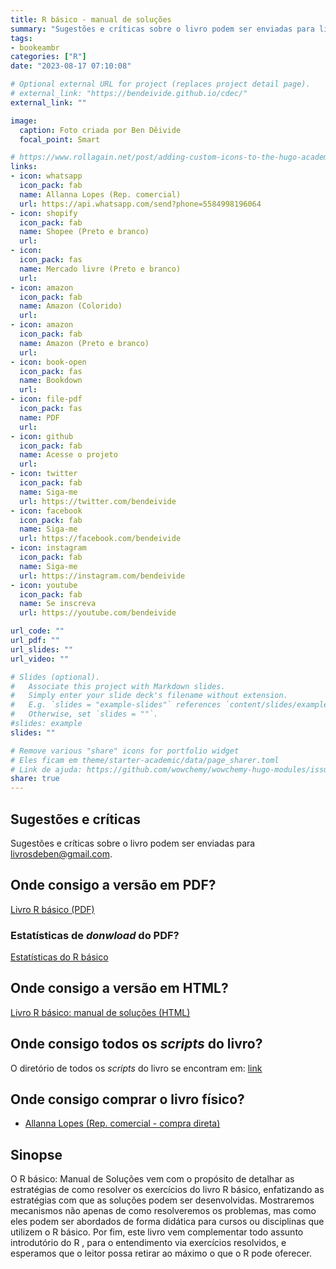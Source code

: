 ```yaml
---
title: R básico - manual de soluções
summary: "Sugestões e críticas sobre o livro podem ser enviadas para livrosdeben@gmail.com"
tags:
- bookeambr
categories: ["R"]
date: "2023-08-17 07:10:08"

# Optional external URL for project (replaces project detail page).
# external_link: "https://bendeivide.github.io/cdec/"
external_link: ""

image:
  caption: Foto criada por Ben Dêivide
  focal_point: Smart

# https://www.rollagain.net/post/adding-custom-icons-to-the-hugo-academic-theme/
links:
- icon: whatsapp
  icon_pack: fab
  name: Allanna Lopes (Rep. comercial)
  url: https://api.whatsapp.com/send?phone=5584998196064
- icon: shopify
  icon_pack: fab
  name: Shopee (Preto e branco)
  url:
- icon: 
  icon_pack: fas
  name: Mercado livre (Preto e branco)
  url: 
- icon: amazon
  icon_pack: fab
  name: Amazon (Colorido)
  url: 
- icon: amazon 
  icon_pack: fab
  name: Amazon (Preto e branco)
  url: 
- icon: book-open
  icon_pack: fas
  name: Bookdown
  url: 
- icon: file-pdf
  icon_pack: fas
  name: PDF
  url: 
- icon: github
  icon_pack: fab
  name: Acesse o projeto
  url: 
- icon: twitter
  icon_pack: fab
  name: Siga-me
  url: https://twitter.com/bendeivide
- icon: facebook
  icon_pack: fab
  name: Siga-me
  url: https://facebook.com/bendeivide
- icon: instagram
  icon_pack: fab
  name: Siga-me
  url: https://instagram.com/bendeivide
- icon: youtube
  icon_pack: fab
  name: Se inscreva
  url: https://youtube.com/bendeivide

url_code: ""
url_pdf: ""
url_slides: ""
url_video: ""

# Slides (optional).
#   Associate this project with Markdown slides.
#   Simply enter your slide deck's filename without extension.
#   E.g. `slides = "example-slides"` references `content/slides/example-slides.md`.
#   Otherwise, set `slides = ""`.
#slides: example
slides: ""

# Remove various "share" icons for portfolio widget
# Eles ficam em theme/starter-academic/data/page_sharer.toml
# Link de ajuda: https://github.com/wowchemy/wowchemy-hugo-modules/issues/1611
share: true
---
```


## Sugestões e críticas

Sugestões e críticas sobre o livro podem ser enviadas para [livrosdeben@gmail.com](mailto:livrosdeben@gmail.com).

## Onde consigo a versão em PDF?

[Livro R básico (PDF)]()

### Estatísticas de *donwload* do PDF?

[Estatísticas do R básico]()

## Onde consigo a versão em HTML?

[Livro R básico: manual de soluções (HTML)]()

## Onde consigo todos os *scripts* do livro?

O diretório de todos os *scripts* do livro se encontram em: [link]()

## Onde consigo comprar o livro físico?

- <i class="fab fa-whatsapp"></i> [Allanna Lopes (Rep. comercial - compra direta)](https://api.whatsapp.com/send?phone=558499819606)


## Sinopse

O R básico: Manual de Soluções vem com o propósito de detalhar
as estratégias de como resolver os exercícios do livro R básico,
enfatizando as estratégias com que as soluções podem ser desenvolvidas.
Mostraremos mecanismos não apenas de como resolveremos
os problemas, mas como eles podem ser abordados de forma didática
para cursos ou disciplinas que utilizem o R básico.
Por fim, este livro vem complementar todo assunto introdutório
do R , para o entendimento via exercícios resolvidos, e esperamos que
o leitor possa retirar ao máximo o que o R pode oferecer.
